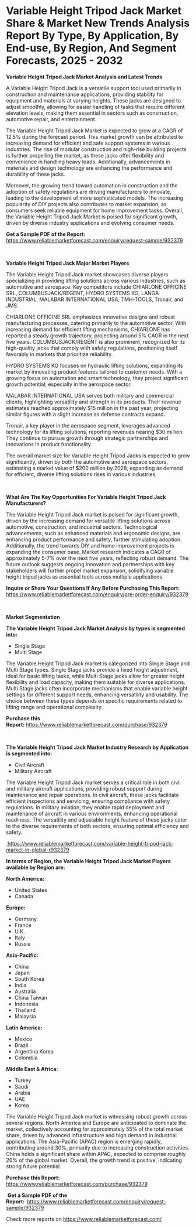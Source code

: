 <p><h1>Variable Height Tripod Jack Market Share & Market New Trends Analysis Report By Type, By Application, By End-use, By Region, And Segment Forecasts, 2025 - 2032</h1></p><p><strong>Variable Height Tripod Jack Market Analysis and Latest Trends</strong></p>
<p><p>A Variable Height Tripod Jack is a versatile support tool used primarily in construction and maintenance applications, providing stability for equipment and materials at varying heights. These jacks are designed to adjust smoothly, allowing for easier handling of tasks that require different elevation levels, making them essential in sectors such as construction, automotive repair, and entertainment.</p><p>The Variable Height Tripod Jack Market is expected to grow at a CAGR of 12.5% during the forecast period. This market growth can be attributed to increasing demand for efficient and safe support systems in various industries. The rise of modular construction and high-rise building projects is further propelling the market, as these jacks offer flexibility and convenience in handling heavy loads. Additionally, advancements in materials and design technology are enhancing the performance and durability of these jacks. </p><p>Moreover, the growing trend toward automation in construction and the adoption of safety regulations are driving manufacturers to innovate, leading to the development of more sophisticated models. The increasing popularity of DIY projects also contributes to market expansion, as consumers seek reliable equipment for home improvement tasks. Overall, the Variable Height Tripod Jack Market is poised for significant growth, driven by diverse industry applications and evolving consumer needs.</p></p>
<p><strong>Get a Sample PDF of the Report:&nbsp;</strong> <a href="https://www.reliablemarketforecast.com/enquiry/request-sample/932379?utm_campaign=2739&utm_medium=2&utm_source=Github&utm_content=ia&utm_term=21032025&utm_id=variable-height-tripod-jack">https://www.reliablemarketforecast.com/enquiry/request-sample/932379</a></p>
<p>&nbsp;</p>
<p><strong>Variable Height Tripod Jack Major Market Players</strong></p>
<p><p>The Variable Height Tripod Jack market showcases diverse players specializing in providing lifting solutions across various industries, such as automotive and aerospace. Key competitors include CHIARLONE OFFICINE SRL, COLUMBUSJACK/REGENT, HYDRO SYSTEMS KG, LANGA INDUSTRIAL, MALABAR INTERNATIONAL USA, TMH-TOOLS, Tronair, and JMS. </p><p>CHIARLONE OFFICINE SRL emphasizes innovative designs and robust manufacturing processes, catering primarily to the automotive sector. With increasing demand for efficient lifting mechanisms, CHIARLONE has reported a steady growth trajectory, projecting around 5% CAGR in the next five years. COLUMBUSJACK/REGENT is also prominent, recognized for its high-quality jacks that comply with safety regulations, positioning itself favorably in markets that prioritize reliability.</p><p>HYDRO SYSTEMS KG focuses on hydraulic lifting solutions, expanding its market by innovating product features tailored to customer needs. With a growing focus on automation and smart technology, they project significant growth potential, especially in the aerospace sector.</p><p>MALABAR INTERNATIONAL USA serves both military and commercial clients, highlighting versatility and strength in its products. Their revenue estimates reached approximately $15 million in the past year, projecting similar figures with a slight increase as defense contracts expand. </p><p>Tronair, a key player in the aerospace segment, leverages advanced technology for its lifting solutions, reporting revenues nearing $30 million. They continue to pursue growth through strategic partnerships and innovations in product functionality.</p><p>The overall market size for Variable Height Tripod Jacks is expected to grow significantly, driven by both the automotive and aerospace sectors, estimating a market value of $200 million by 2028, expanding as demand for efficient, diverse lifting solutions rises in various industries.</p></p>
<p>&nbsp;</p>
<p><strong>What Are The Key Opportunities For Variable Height Tripod Jack Manufacturers?</strong></p>
<p><p>The Variable Height Tripod Jack market is poised for significant growth, driven by the increasing demand for versatile lifting solutions across automotive, construction, and industrial sectors. Technological advancements, such as enhanced materials and ergonomic designs, are enhancing product performance and safety, further stimulating adoption. Additionally, the trend towards DIY and home improvement projects is expanding the consumer base. Market research indicates a CAGR of approximately 5-7% over the next five years, reflecting robust demand. The future outlook suggests ongoing innovation and partnerships with key stakeholders will further propel market expansion, solidifying variable height tripod jacks as essential tools across multiple applications.</p></p>
<p><strong>Inquire or Share Your Questions If Any Before Purchasing This Report:</strong> <a href="https://www.reliablemarketforecast.com/enquiry/pre-order-enquiry/932379?utm_campaign=2739&utm_medium=2&utm_source=Github&utm_content=ia&utm_term=21032025&utm_id=variable-height-tripod-jack">https://www.reliablemarketforecast.com/enquiry/pre-order-enquiry/932379</a></p>
<p>&nbsp;</p>
<p><strong>Market Segmentation</strong></p>
<p><strong>The Variable Height Tripod Jack Market Analysis by types is segmented into:</strong></p>
<p><ul><li>Single Stage</li><li>Multi Stage</li></ul></p>
<p><p>The Variable Height Tripod Jack market is categorized into Single Stage and Multi Stage types. Single Stage jacks provide a fixed height adjustment, ideal for basic lifting tasks, while Multi Stage jacks allow for greater height flexibility and load capacity, making them suitable for diverse applications. Multi Stage jacks often incorporate mechanisms that enable variable height settings for different support needs, enhancing versatility and usability. The choice between these types depends on specific requirements related to lifting range and operational complexity.</p></p>
<p><strong>Purchase this Report:&nbsp;</strong><a href="https://www.reliablemarketforecast.com/purchase/932379?utm_campaign=2739&utm_medium=2&utm_source=Github&utm_content=ia&utm_term=21032025&utm_id=variable-height-tripod-jack">https://www.reliablemarketforecast.com/purchase/932379</a></p>
<p>&nbsp;</p>
<p><strong>The Variable Height Tripod Jack Market Industry Research by Application is segmented into:</strong></p>
<p><ul><li>Civil Aircraft</li><li>Military Aircraft</li></ul></p>
<p><p>The Variable Height Tripod Jack market serves a critical role in both civil and military aircraft applications, providing robust support during maintenance and repair operations. In civil aircraft, these jacks facilitate efficient inspections and servicing, ensuring compliance with safety regulations. In military aviation, they enable rapid deployment and maintenance of aircraft in various environments, enhancing operational readiness. The versatility and adjustable height feature of these jacks cater to the diverse requirements of both sectors, ensuring optimal efficiency and safety.</p></p>
<p><a href="https://www.reliablemarketforecast.com/variable-height-tripod-jack-market-in-global-r932379?utm_campaign=2739&utm_medium=2&utm_source=Github&utm_content=ia&utm_term=21032025&utm_id=variable-height-tripod-jack">&nbsp;https://www.reliablemarketforecast.com/variable-height-tripod-jack-market-in-global-r932379</a></p>
<p><strong>In terms of Region, the Variable Height Tripod Jack Market Players available by Region are:</strong></p>
<p>
    <p> <strong> North America: </strong>
        <ul>
            <li>United States</li>
            <li>Canada</li>
        </ul>
        </p> 
    <p> <strong> Europe: </strong>
        <ul>
            <li>Germany</li>
            <li>France</li>
            <li>U.K.</li>
            <li>Italy</li>
            <li>Russia</li>
        </ul>
        </p> 
    <p> <strong> Asia-Pacific: </strong>
        <ul>
            <li>China</li>
            <li>Japan</li>
            <li>South Korea</li>
            <li>India</li>
            <li>Australia</li>
            <li>China Taiwan</li>
            <li>Indonesia</li>
            <li>Thailand</li>
            <li>Malaysia</li>
        </ul>
        </p> 
    <p> <strong> Latin America: </strong>
        <ul>
            <li>Mexico</li>
            <li>Brazil</li>
            <li>Argentina Korea</li>
            <li>Colombia</li>
        </ul>
        </p> 
    <p> <strong> Middle East & Africa: </strong>
        <ul>
            <li>Turkey</li>
            <li>Saudi</li>
            <li>Arabia</li>
            <li>UAE</li>
            <li>Korea</li>
        </ul>
    </p>
    </p>
<p><p>The Variable Height Tripod Jack market is witnessing robust growth across several regions. North America and Europe are anticipated to dominate the market, collectively accounting for approximately 55% of the total market share, driven by advanced infrastructure and high demand in industrial applications. The Asia-Pacific (APAC) region is emerging rapidly, contributing around 30%, primarily due to increasing construction activities. China holds a significant share within APAC, expected to comprise roughly 20% of the global market. Overall, the growth trend is positive, indicating strong future potential.</p></p>
<p><strong>Purchase this Report: </strong><a href="https://www.reliablemarketforecast.com/purchase/932379?utm_campaign=2739&utm_medium=2&utm_source=Github&utm_content=ia&utm_term=21032025&utm_id=variable-height-tripod-jack">https://www.reliablemarketforecast.com/purchase/932379</a></p>
<p>&nbsp;<strong>Get a Sample PDF of the Report:&nbsp;&nbsp;</strong><a href="https://www.reliablemarketforecast.com/enquiry/request-sample/932379?utm_campaign=2739&utm_medium=2&utm_source=Github&utm_content=ia&utm_term=21032025&utm_id=variable-height-tripod-jack">https://www.reliablemarketforecast.com/enquiry/request-sample/932379</a></p>
<p><strong></strong></p>
<p>Check more reports on <a href="https://www.reliablemarketforecast.com/?utm_campaign=2739&utm_medium=2&utm_source=Github&utm_content=ia&utm_term=21032025&utm_id=variable-height-tripod-jack">https://www.reliablemarketforecast.com/</a></p>